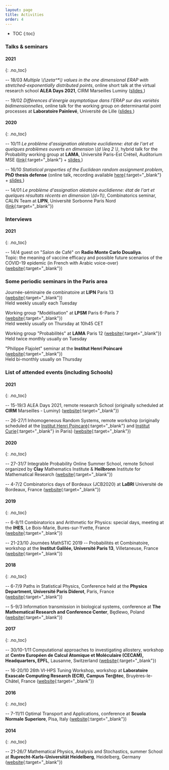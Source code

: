 ```yaml
---
layout: page
title: Activities
order: 4
---
```


- TOC
{:toc}


<!--## Events not to be missed
**5/2020** WIP ([link](https://jcb2020.labri.fr/){:target="_blank"})

**4/2020** WIP ([link](https://jcb2020.labri.fr/){:target="_blank"})
-->

### Talks & seminars

#### 2021
{: .no_toc}

-- 18/03 _Multiple \\(\zeta^*\\) values in the one dimensional ERAP with stretched-exponentially distributed points_, online short talk at the virtual research school **ALEA Days 2021**, CIRM Marseilles Luminy (<a href="{{  site.baseurl }}downloads/ALEA2021_MZSVs_ERAP_final.pdf" target="\_blank">slides <i class="fa fa-file-pdf-o" aria-hidden="true"></i></a>)


-- 19/02 _Différences d'énergie asymptotique dans l'ERAP sur des variétés bidimensionnelles_, online talk for the working group on determinantal point processes at **Laboratoire Painlevé**, Université de Lille (<a href="{{  site.baseurl }}downloads/erap22-Lille-finalv2.pdf" target="\_blank">slides <i class="fa fa-file-pdf-o" aria-hidden="true"></i></a>)



#### 2020
{: .no_toc}

-- 10/11 _Le problème d'assignation aléatoire euclidienne: état de l'art et quelques problèmes ouverts en dimension \\(d \leq 2 \\)_, hybrid talk for the Probability working group at **LAMA**, Université Paris-Est Créteil, Auditorium MSE ([link](https://lama.u-pem.fr/evenements/seminaire/groupe_de_travail_probabilites/le_probleme_dassignation_aleatoire_euclidienne){:target="_blank"} + <a href="{{  site.baseurl }}assets/slides_ERAP_fr_nov10.pdf" target="\_blank">slides <i class="fa fa-file-pdf-o" aria-hidden="true"></i></a>)

-- 16/10 _Statistical properties of the Euclidean random assignment problem_, **PhD thesis defense** (online talk, recording available [here](https://eu.bbcollab.com/recording/e2afdc2198204451bd3bf8c7de4f1ec7){:target="_blank"} + <a href="{{  site.baseurl }}assets/slides_ERAP_1610.pdf" target="\_blank">slides <i class="fa fa-file-pdf-o" aria-hidden="true"></i></a>)


-- 14/01 _Le problème d'assignation aléatoire euclidienne: état de l'art et quelques résultats récents en dimension \\(d=1\\)_, Combinatorics seminar, CALIN Team at **LIPN**, Université Sorbonne Paris Nord ([link](https://lipn.univ-paris13.fr/~banderier/Seminaires/){:target="_blank"})


### Interviews


#### 2021
{: .no_toc}

-- 14/4 guest on "Salon de Café" on **Radio Monte Carlo Doualiya**.<br/> Topic: the meaning of vaccine efficacy and possible future scenarios of the COVID-19 epidemic (in French with Arabic voice-over) ([website](https://mc-d.co/1b5W){:target="_blank"})


### Some periodic seminars in the Paris area

Journée-séminaire de combinatoire at **LIPN** Paris 13 ([website](https://lipn.univ-paris13.fr/~banderier/Seminaires/){:target="_blank"}) <br/> Held weekly usually each Tuesday

Working group "Modélisation" at **LPSM** Paris 6-Paris 7 ([website](https://www.lpsm.paris/semoa/gdt){:target="_blank"})<br/> Held weekly usually on Thursday at 10h45 CET

Working group "Probabilités" at **LAMA** Paris 12 ([website](https://lama.u-pem.fr/evenements/seminaire/groupe_de_travail_probabilites){:target="_blank"}) <br/> Held twice monthly usually on Tuesday


"Philippe Flajolet" seminar at the **Institut Henri Poincaré** ([website](http://semflajolet.math.cnrs.fr/){:target="_blank"}) <br/> Held bi-monthly usually on Thursday


### List of attended events (including Schools)


#### 2021
{: .no_toc}

-- 15-19/3 ALEA Days 2021, remote research School (originally scheduled at **CIRM** Marseilles - Luminy) ([website](http://gt-alea.math.cnrs.fr/alea2021/){:target="_blank"})


-- 26-27/1 Inhomogeneous Random Systems, remote workshop (originally scheduled at the [Institut Henri Poincaré](http://www.ihp.fr/){:target="_blank"} and [Institut Curie](https://curie.fr/){:target="_blank"} in Paris) ([website](http://irs.math.cnrs.fr/2021/){:target="_blank"})



#### 2020
{: .no_toc}


-- 27-31/7 Integrable Probability Online Summer School, remote School organized by **Clay** Mathematics Institute & **Heilbronn** Institute for Mathematical Research ([website](https://www.claymath.org/events/cmi-himr-integrable-probability-summer-school){:target="_blank"})

-- 4-7/2 Combinatorics days of Bordeaux (JCB2020) at **LaBRI** Université de Bordeaux, France ([website](https://jcb2020.labri.fr/){:target="_blank"})


#### 2019
{: .no_toc}

-- 6-8/11 Combinatorics and Arithmetic for Physics: special days, meeting at the **IHES**, Le Bois-Marie, Bures-sur-Yvette, France
([website](https://indico.math.cnrs.fr/event/5243/overview){:target="_blank"})

-- 21-23/10 Journées MathSTIC 2019 -- Probabilités et Combinatoire, workshop at the **Institut Galilée, Université Paris 13**, Villetaneuse, France
([website](https://mathstic.univ-paris13.fr/journees-mathSTIC-2019/index.html){:target="_blank"})


#### 2018
{: .no_toc}

-- 6-7/9 Paths in Statistical Physics,
Conference held at the **Physics Department, Université Paris Diderot**, Paris, France ([website](http://www.msc.univ-paris-diderot.fr/peliti2018){:target="_blank"})


-- 5-9/3 Information transmission in biological systems,
conference at **The Mathematical Research and Conference Center**, Będlewo, Poland
([website](https://www.impan.pl/en/activities/banach-center/conferences/18-sstransmission){:target="_blank"})


#### 2017
{: .no_toc}

-- 30/10-1/11 Computational approaches to investigating allostery, workshop at **Centre Européen de Calcul Atomique et Moléculaire (CECAM), Headquarters, EPFL**, Lausanne, Switzerland
([website](https://www.cecam.org/workshop-1414.html){:target="_blank"})

-- 16-20/10 26th VI-HPS Tuning Workshop, workshop at **Laboratoire Exascale Computing Research (ECR), Campus Ter@tec**, Bruyères-le-Châtel, France ([website](http://www.vi-hps.org/training/tws/tw26.html){:target="_blank"})


#### 2016
{: .no_toc}

-- 7-11/11 Optimal Transport and Applications, conference at **Scuola Normale Superiore**, Pisa, Italy ([website](http://webtheory.sns.it/optimal-transport/index.php){:target="_blank"})

#### 2014
{: .no_toc}

-- 21-26/7 Mathematical Physics, Analysis and Stochastics, summer School at **Ruprecht-Karls-Universität Heidelberg**, Heidelberg, Germany
([website](http://www.thphys.uni-heidelberg.de/~salmhofer/summerschool-2014/summer-school-2014.html){:target="_blank"})
